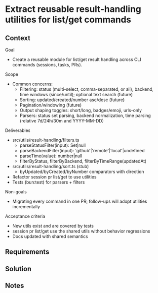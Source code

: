 # Extract reusable result-handling utilities for list/get commands

## Context

Goal

- Create a reusable module for list/get result handling across CLI commands (sessions, tasks, PRs).

Scope

- Common concerns:
  - Filtering: status (multi-select, comma-separated, or all), backend, time windows (since/until); optional text search (future)
  - Sorting: updated/created/number asc/desc (future)
  - Pagination/windowing (future)
  - Output shaping toggles: short/long, badges/emoji, urls-only
  - Parsers: status set parsing, backend normalization, time parsing (relative 7d/24h/30m and YYYY-MM-DD)

Deliverables

- src/utils/result-handling/filters.ts
  - parseStatusFilter(input): Set<string>|null
  - parseBackendFilter(input): 'github'|'remote'|'local'|undefined
  - parseTime(value): number|null
  - filterByStatus, filterByBackend, filterByTimeRange(updatedAt)
- src/utils/result-handling/sort.ts (stub)
  - byUpdated/byCreated/byNumber comparators with direction
- Refactor session pr list/get to use utilities
- Tests (bun:test) for parsers + filters

Non-goals

- Migrating every command in one PR; follow-ups will adopt utilities incrementally

Acceptance criteria

- New utils exist and are covered by tests
- session pr list/get use the shared utils without behavior regressions
- Docs updated with shared semantics

## Requirements

## Solution

## Notes
